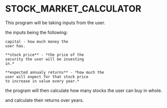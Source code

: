 # STOCK_MARKET_CALCULATOR

This program will be taking
inputs from the user.

the inputs being the following:

	capital - how much money the
	user has.

	**stock price** - *the price of the
	security the user will be investing
	in.*

	**expected annualy returns** - *how much the
	user will expect for that stock price
	to increase in value every year.*

the program will then calculate how many stocks
the user can buy in whole.

and calculate their returns over years.